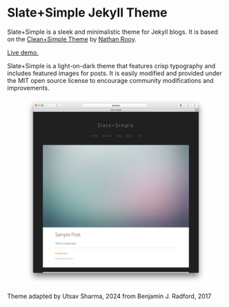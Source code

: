 # Slate+Simple Jekyll Theme

Slate+Simple is a sleek and minimalistic theme for Jekyll blogs. It is based on the [Clean+Simple Theme](https://github.com/nathanrooy/Clean-and-Simple-Jekyll-Theme) by [Nathan Rooy](https://nathanrooy.github.io). 

[Live demo.](https://benradford.github.io)

Slate+Simple is a light-on-dark theme that features crisp typography and includes featured images for posts. It is easily modified and provided under the MIT open source license to encourage community modifications and improvements. 

<figure>
<img src="slate+simple_screenshot.png">
</figure>

Theme adapted by Utsav Sharma, 2024 from Benjamin J. Radford, 2017



